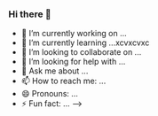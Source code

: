 ### Hi there 👋


- 🔭 I’m currently working on ...
- 🌱 I’m currently learning ...xcvxcvxc
- 👯 I’m looking to collaborate on ...
- 🤔 I’m looking for help with ...
- 💬 Ask me about ...
- 📫 How to reach me: ...
- 😄 Pronouns: ...
- ⚡ Fun fact: ...
-->
